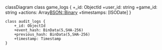 classDiagram
    class game_logs {
        +_id: ObjectId
        +user_id: string
        +game_id: string
        +actions: Array<BSON::Binary>
        +timestamps: [ISODate]
    }
    
    class audit_logs {
        +_id: ObjectId
        +event_hash: BinData(5,SHA-256)
        +previous_hash: BinData(5,SHA-256)
        +timestamp: Timestamp
    }
